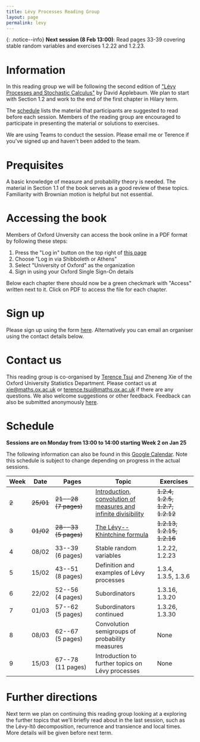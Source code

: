 ```yaml
---
title: Lévy Processes Reading Group
layout: page
permalink: levy
---
```


{: .notice--info}
**Next session (8 Feb 13:00)**: Read pages 33-39 covering stable random variables and exercises 1.2.22 and 1.2.23.

# Information

In this reading group we will be following the second edition of ["Lévy Processes and Stochastic Calculus"](https://www.cambridge.org/core/books/levy-processes-and-stochastic-calculus/4AC698D37D3D8E57D099B73ADF4ACB11) by David Applebaum. We plan to start with Section 1.2 and work to the end of the first chapter in Hilary term.

The [schedule](#schedule) lists the material that participants are suggested to read before each session. Members of the reading group are encouraged to participate in presenting the material or solutions to exercises.

We are using Teams to conduct the session. Please email me or Terence if you've signed up and haven't been added to the team.

# Prequisites

A basic knowledge of measure and probability theory is needed. The material in Section 1.1 of the book serves as a good review of these topics. Familiarity with Brownian motion is helpful but not essential.

# Accessing the book

Members of Oxford Unversity can access the book online in a PDF format by following these steps:

1. Press the "Log in" button on the top right of [this page](https://www.cambridge.org/core/books/levy-processes-and-stochastic-calculus/4AC698D37D3D8E57D099B73ADF4ACB11)
2. Choose "Log in via Shibboleth or Athens"
3. Select "University of Oxford" as the organization
4. Sign in using your Oxford Single Sign-On details

Below each chapter there should now be a green checkmark with "Access" written next to it. Click on PDF to access the file for each chapter.

# Sign up

Please sign up using the form [here](https://forms.gle/NuX9gMVFpdGs37Qd8). Alternatively you can email an organiser using the contact details below.

# Contact us

This reading group is co-organised by [Terence Tsui](https://holungrandomcorner.wordpress.com/about-me/) and Zheneng Xie of the Oxford University Statistics Department. Please contact us at [xie@maths.ox.ac.uk](mailto:xie@maths.ox.ac.uk) or [terence.tsui@maths.ox.ac.uk](mailto:terence.tsui@maths.ox.ac.uk) if there are any questions. We also welcome suggestions or other feedback. Feedback can also be submitted anonymously [here](https://forms.gle/V9DUeZjkjURrSXBd7).

# Schedule

**Sessions are on Monday from 13:00 to 14:00 starting Week 2 on Jan 25**

The following information can also be found in this [Google Calendar](https://calendar.google.com/calendar/u/0?cid=MWg4MzAzc21hYWhjdnFqYmpocnUxYjBxc3NAZ3JvdXAuY2FsZW5kYXIuZ29vZ2xlLmNvbQ). Note this schedule is subject to change depending on progress in the actual sessions.

Week | Date | Pages | Topic | Exercises
--- | --- | --- | --- | ---
~~2~~ | ~~25/01~~ | ~~21--28 (7 pages)~~ | [Introduction, convolution of measures and infinite divisibility](https://drive.google.com/file/d/1ZzWO5YL2lSZNiOKlc_fJ2LvZB7t3hTfk/view?usp=sharing) | ~~1.2.4, 1.2.5, 1.2.7, 1.2.12~~
~~3~~ | ~~01/02~~ | ~~28--33 (5 pages)~~ | [The Lévy--Khintchine formula](https://drive.google.com/file/d/1tsREEVg_SIbQsVwbntQ2UzF56CgDKh6N/view?usp=sharing) | ~~1.2.13, 1.2.15, 1.2.16~~
4 | 08/02 | 33--39 (6 pages) | Stable random variables | 1.2.22, 1.2.23
5 | 15/02 | 43--51 (8 pages) | Definition and examples of Lévy processes | 1.3.4, 1.3.5, 1.3.6
6 | 22/02 | 52--56 (4 pages) | Subordinators | 1.3.16, 1.3.20
7 | 01/03 | 57--62 (5 pages) | Subordinators continued | 1.3.26, 1.3.30
8 | 08/03 | 62--67 (5 pages) | Convolution semigroups of probability measures | None
9 | 15/03 | 67--78 (11 pages) | Introduction to further topics on Lévy processes | None

# Further directions

Next term we plan on continuing this reading group looking at a exploring the further topics that we'll briefly read about in the last session, such as the Lévy-Itô decomposition, recurrence and transience and local times. More details will be given before next term.

